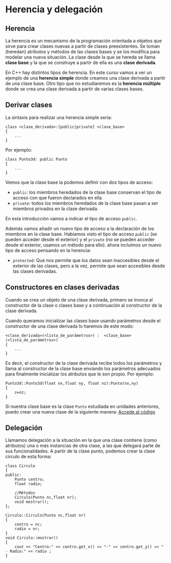 # Herencia y delegación

## Herencia

La herencia es un mecanismo de la programación orientada a objetos que sirve para crear clases nuevas a partir de clases preexistentes. Se toman (heredan) atributos y métodos de las clases bases y se los modifica para modelar una nueva situación.
La clase desde la que se hereda se llama **clase base** y la que se construye a partir de ella es una **clase derivada**.

En C++ hay distintos tipos de herencia. En este curso vamos a ver un ejemplo de una **herencia simple** donde creamos una clase derivada a partir de una clase base. Otro tipo que no estudiaremos es la **herencia múltiple** donde se crea una clase derivada a partir de varias clases bases.

## Derivar clases

La sintaxis para realizar una herencia simple sería:

    class <clase_derivada>:[public|private] <clase_base> 
    {
        ...
    }

Por ejemplo:

    class Punto3d: public Punto
    {
        ...
    }

Vemos que la clase base la podemos definir con dos tipos de acceso:

* `public`: los miembros heredados de la clase base conservan el tipo de acceso con que fueron declarados en ella.
* `private`: todos los miembros heredados de la clase base pasan a ser miembros privados en la clase derivada.

En esta introducción vamos a indicar el tipo de acceso `public`.

Además vamos añadir un nuevo tipo de acceso a la declaración de los miembros en la clase base. Habíamos visto el tipo de acceso `public` (se pueden acceder desde el exterior) y el `private` (no se pueden acceder desde el exterior, usamos un método para ello). ahora incluimos un nuevo tipo de acceso pensando en la herencia:

* `protected`: Que nos permite que los datos sean inaccesibles desde el exterior de las clases, pero a la vez, permite que sean accesibles desde las clases derivadas.

## Constructores en clases derivadas

Cuando se crea un objeto de una clase derivada, primero se invoca al constructor de la clase o clases base y a continuación al constructor de la clase derivada. 

Cuando queramos inicializar las clases base usando parámetros desde el constructor de una clase derivada lo haremos de este modo:

    <clase_derivada>(<lista_de_parámetros>) :  <clase_base>(<lista_de_parámetros>) 
    {
        ...
    }
Es decir, el constructor de la clase derivada recibe todos los parámetros y llama al constructor de la clase base envíando los parámetros adecuados para finalmente inicializar los atributos que le son propio. Por ejemplo:

    Punto3d::Punto3d(float nx,float ny, float nz):Punto(nx,ny)
    {   
	    z=nz;
    }

Si nuestra clase base es la clase `Punto` estudiada en unidades anteriores, puedo crear una nueva clase de la siguiente manera: [Accede al código](punto3d.cpp)

## Delegación

Llamamos delegación a la situación en la que una clase contiene (como atributos) una o más instancias de otra clase, a las que delegará parte de sus funcionalidades.
A partir de la clase punto, podemos crear la clase circulo de esta forma:

```
class Circulo
{
public:
	Punto centro;
	float radio;
	
	//Métodos
	Circulo(Punto nc,float nr);
	void mostrar();
};	

Circulo::Circulo(Punto nc,float nr)
{
	centro = nc;
	radio = nr;
}
void Circulo::mostrar()
{
	cout << "Centro:" << centro.get_x() << "-" << centro.get_y() << " - Radio:" << radio ;
}
```